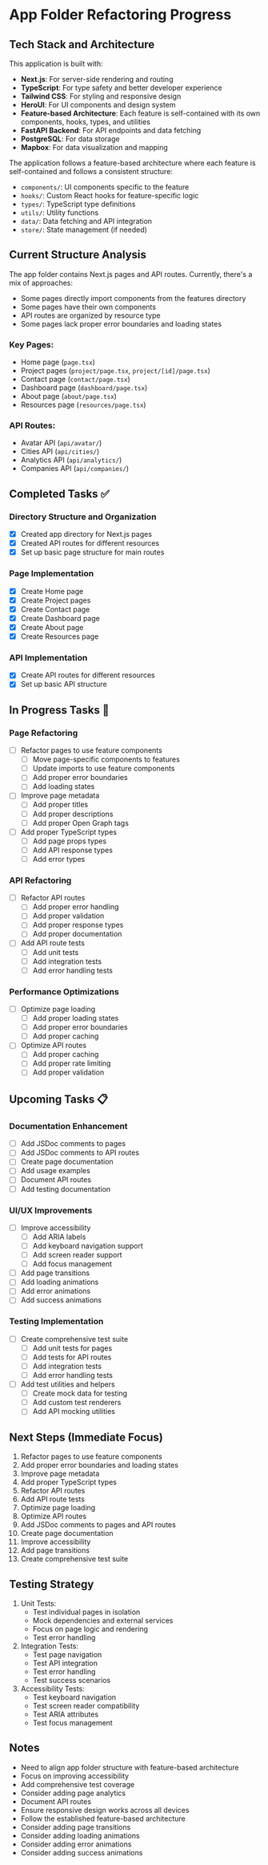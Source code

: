 # App Folder Refactoring Progress

## Tech Stack and Architecture

This application is built with:
- **Next.js**: For server-side rendering and routing
- **TypeScript**: For type safety and better developer experience
- **Tailwind CSS**: For styling and responsive design
- **HeroUI**: For UI components and design system
- **Feature-based Architecture**: Each feature is self-contained with its own components, hooks, types, and utilities
- **FastAPI Backend**: For API endpoints and data fetching
- **PostgreSQL**: For data storage
- **Mapbox**: For data visualization and mapping

The application follows a feature-based architecture where each feature is self-contained and follows a consistent structure:
- `components/`: UI components specific to the feature
- `hooks/`: Custom React hooks for feature-specific logic
- `types/`: TypeScript type definitions
- `utils/`: Utility functions
- `data/`: Data fetching and API integration
- `store/`: State management (if needed)

## Current Structure Analysis

The app folder contains Next.js pages and API routes. Currently, there's a mix of approaches:
- Some pages directly import components from the features directory
- Some pages have their own components
- API routes are organized by resource type
- Some pages lack proper error boundaries and loading states

### Key Pages:
- Home page (`page.tsx`)
- Project pages (`project/page.tsx`, `project/[id]/page.tsx`)
- Contact page (`contact/page.tsx`)
- Dashboard page (`dashboard/page.tsx`)
- About page (`about/page.tsx`)
- Resources page (`resources/page.tsx`)

### API Routes:
- Avatar API (`api/avatar/`)
- Cities API (`api/cities/`)
- Analytics API (`api/analytics/`)
- Companies API (`api/companies/`)

## Completed Tasks ✅

### Directory Structure and Organization
- [x] Created app directory for Next.js pages
- [x] Created API routes for different resources
- [x] Set up basic page structure for main routes

### Page Implementation
- [x] Create Home page
- [x] Create Project pages
- [x] Create Contact page
- [x] Create Dashboard page
- [x] Create About page
- [x] Create Resources page

### API Implementation
- [x] Create API routes for different resources
- [x] Set up basic API structure

## In Progress Tasks 🚧

### Page Refactoring
- [ ] Refactor pages to use feature components
  - [ ] Move page-specific components to features
  - [ ] Update imports to use feature components
  - [ ] Add proper error boundaries
  - [ ] Add loading states
- [ ] Improve page metadata
  - [ ] Add proper titles
  - [ ] Add proper descriptions
  - [ ] Add proper Open Graph tags
- [ ] Add proper TypeScript types
  - [ ] Add page props types
  - [ ] Add API response types
  - [ ] Add error types

### API Refactoring
- [ ] Refactor API routes
  - [ ] Add proper error handling
  - [ ] Add proper validation
  - [ ] Add proper response types
  - [ ] Add proper documentation
- [ ] Add API route tests
  - [ ] Add unit tests
  - [ ] Add integration tests
  - [ ] Add error handling tests

### Performance Optimizations
- [ ] Optimize page loading
  - [ ] Add proper loading states
  - [ ] Add proper error boundaries
  - [ ] Add proper caching
- [ ] Optimize API routes
  - [ ] Add proper caching
  - [ ] Add proper rate limiting
  - [ ] Add proper validation

## Upcoming Tasks 📋

### Documentation Enhancement
- [ ] Add JSDoc comments to pages
- [ ] Add JSDoc comments to API routes
- [ ] Create page documentation
- [ ] Add usage examples
- [ ] Document API routes
- [ ] Add testing documentation

### UI/UX Improvements
- [ ] Improve accessibility
  - [ ] Add ARIA labels
  - [ ] Add keyboard navigation support
  - [ ] Add screen reader support
  - [ ] Add focus management
- [ ] Add page transitions
- [ ] Add loading animations
- [ ] Add error animations
- [ ] Add success animations

### Testing Implementation
- [ ] Create comprehensive test suite
  - [ ] Add unit tests for pages
  - [ ] Add tests for API routes
  - [ ] Add integration tests
  - [ ] Add error handling tests
- [ ] Add test utilities and helpers
  - [ ] Create mock data for testing
  - [ ] Add custom test renderers
  - [ ] Add API mocking utilities

## Next Steps (Immediate Focus)
1. Refactor pages to use feature components
2. Add proper error boundaries and loading states
3. Improve page metadata
4. Add proper TypeScript types
5. Refactor API routes
6. Add API route tests
7. Optimize page loading
8. Optimize API routes
9. Add JSDoc comments to pages and API routes
10. Create page documentation
11. Improve accessibility
12. Add page transitions
13. Create comprehensive test suite

## Testing Strategy
1. Unit Tests:
   - Test individual pages in isolation
   - Mock dependencies and external services
   - Focus on page logic and rendering
   - Test error handling
2. Integration Tests:
   - Test page navigation
   - Test API integration
   - Test error handling
   - Test success scenarios
3. Accessibility Tests:
   - Test keyboard navigation
   - Test screen reader compatibility
   - Test ARIA attributes
   - Test focus management

## Notes
- Need to align app folder structure with feature-based architecture
- Focus on improving accessibility
- Add comprehensive test coverage
- Consider adding page analytics
- Document API routes
- Ensure responsive design works across all devices
- Follow the established feature-based architecture
- Consider adding page transitions
- Consider adding loading animations
- Consider adding error animations
- Consider adding success animations 